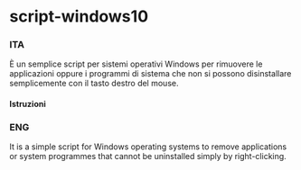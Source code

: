 # script-windows10

### ITA
È un semplice script per sistemi operativi Windows per rimuovere le applicazioni oppure i programmi di sistema che non si possono disinstallare semplicemente con il tasto destro del mouse.

#### Istruzioni

### ENG
It is a simple script for Windows operating systems to remove applications or system programmes that cannot be uninstalled simply by right-clicking.
